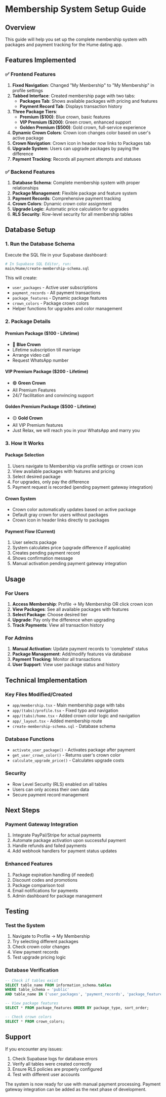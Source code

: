 # Membership System Setup Guide

## Overview
This guide will help you set up the complete membership system with packages and payment tracking for the Hume dating app.

## Features Implemented

### ✅ Frontend Features
1. **Fixed Navigation**: Changed "My Menbership" to "My Membership" in profile settings
2. **Tabbed Interface**: Created membership page with two tabs:
   - **Packages Tab**: Shows available packages with pricing and features
   - **Payment Record Tab**: Displays transaction history
3. **Three Package Tiers**:
   - **Premium ($100)**: Blue crown, basic features
   - **VIP Premium ($200)**: Green crown, enhanced support
   - **Golden Premium ($500)**: Gold crown, full-service experience
4. **Dynamic Crown Colors**: Crown icon changes color based on user's active package
5. **Crown Navigation**: Crown icon in header now links to Packages tab
6. **Upgrade System**: Users can upgrade packages by paying the difference
7. **Payment Tracking**: Records all payment attempts and statuses

### ✅ Backend Features
1. **Database Schema**: Complete membership system with proper relationships
2. **Package Management**: Flexible package and feature system
3. **Payment Records**: Comprehensive payment tracking
4. **Crown Colors**: Dynamic crown color assignment
5. **Upgrade Logic**: Automatic price calculation for upgrades
6. **RLS Security**: Row-level security for all membership tables

## Database Setup

### 1. Run the Database Schema
Execute the SQL file in your Supabase dashboard:

```bash
# In Supabase SQL Editor, run:
main/Hume/create-membership-schema.sql
```

This will create:
- `user_packages` - Active user subscriptions
- `payment_records` - All payment transactions
- `package_features` - Dynamic package features
- `crown_colors` - Package crown colors
- Helper functions for upgrades and color management

### 2. Package Details

#### Premium Package ($100 - Lifetime)
- 🔵 **Blue Crown**
- Lifetime subscription till marriage
- Arrange video call
- Request WhatsApp number

#### VIP Premium Package ($200 - Lifetime)
- 🟢 **Green Crown**
- All Premium Features
- 24/7 facilitation and convincing support

#### Golden Premium Package ($500 - Lifetime)
- 🟡 **Gold Crown**
- All VIP Premium features
- Just Relax, we will reach you in your WhatsApp and marry you

### 3. How It Works

#### Package Selection
1. Users navigate to Membership via profile settings or crown icon
2. View available packages with features and pricing
3. Select desired package
4. For upgrades, only pay the difference
5. Payment request is recorded (pending payment gateway integration)

#### Crown System
- Crown color automatically updates based on active package
- Default gray crown for users without packages
- Crown icon in header links directly to packages

#### Payment Flow (Current)
1. User selects package
2. System calculates price (upgrade difference if applicable)
3. Creates pending payment record
4. Shows confirmation message
5. Manual activation pending payment gateway integration

## Usage

### For Users
1. **Access Membership**: Profile → My Membership OR click crown icon
2. **View Packages**: See all available packages with features
3. **Select Package**: Choose desired tier
4. **Upgrade**: Pay only the difference when upgrading
5. **Track Payments**: View all transaction history

### For Admins
1. **Manual Activation**: Update payment records to 'completed' status
2. **Package Management**: Add/modify features via database
3. **Payment Tracking**: Monitor all transactions
4. **User Support**: View user package status and history

## Technical Implementation

### Key Files Modified/Created
- `app/membership.tsx` - Main membership page with tabs
- `app/(tabs)/profile.tsx` - Fixed typo and navigation
- `app/(tabs)/home.tsx` - Added crown color logic and navigation
- `app/_layout.tsx` - Added membership route
- `create-membership-schema.sql` - Database schema

### Database Functions
- `activate_user_package()` - Activates package after payment
- `get_user_crown_color()` - Returns user's crown color
- `calculate_upgrade_price()` - Calculates upgrade costs

### Security
- Row Level Security (RLS) enabled on all tables
- Users can only access their own data
- Secure payment record management

## Next Steps

### Payment Gateway Integration
1. Integrate PayPal/Stripe for actual payments
2. Automate package activation upon successful payment
3. Handle refunds and failed payments
4. Add webhook handlers for payment status updates

### Enhanced Features
1. Package expiration handling (if needed)
2. Discount codes and promotions
3. Package comparison tool
4. Email notifications for payments
5. Admin dashboard for package management

## Testing

### Test the System
1. Navigate to Profile → My Membership
2. Try selecting different packages
3. Check crown color changes
4. View payment records
5. Test upgrade pricing logic

### Database Verification
```sql
-- Check if tables exist
SELECT table_name FROM information_schema.tables 
WHERE table_schema = 'public' 
AND table_name IN ('user_packages', 'payment_records', 'package_features', 'crown_colors');

-- View package features
SELECT * FROM package_features ORDER BY package_type, sort_order;

-- Check crown colors
SELECT * FROM crown_colors;
```

## Support

If you encounter any issues:
1. Check Supabase logs for database errors
2. Verify all tables were created correctly
3. Ensure RLS policies are properly configured
4. Test with different user accounts

The system is now ready for use with manual payment processing. Payment gateway integration can be added as the next phase of development.
